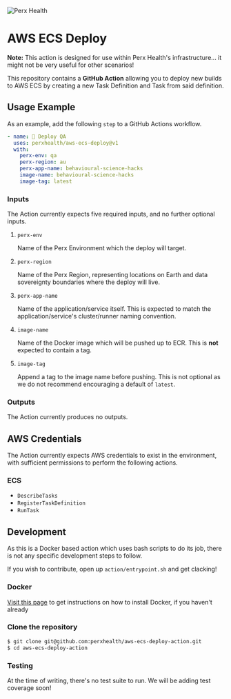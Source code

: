 ![Perx Health](https://user-images.githubusercontent.com/4101096/163123610-9dfa9263-1518-4f5d-8839-9ddc142a513e.png)

# AWS ECS Deploy

**Note:** This action is designed for use within Perx Health's infrastructure...
it might not be very useful for other scenarios!

This repository contains a **GitHub Action** allowing you to deploy new builds
to AWS ECS by creating a new Task Definition and Task from said definition.

## Usage Example

As an example, add the following `step` to a GitHub Actions workflow.

```yaml
- name: 🚀 Deploy QA
  uses: perxhealth/aws-ecs-deploy@v1
  with:
    perx-env: qa
    perx-region: au
    perx-app-name: behavioural-science-hacks
    image-name: behavioural-science-hacks
    image-tag: latest
```

### Inputs

The Action currently expects five required inputs, and no further optional
inputs.

1. `perx-env`

    Name of the Perx Environment which the deploy will target.

2. `perx-region`

    Name of the Perx Region, representing locations on Earth and data
    sovereignty boundaries where the deploy will live.

3. `perx-app-name`

    Name of the application/service itself. This is expected to match the
    application/service's cluster/runner naming convention.

4. `image-name`

    Name of the Docker image which will be pushed up to ECR. This is **not**
    expected to contain a tag.

5. `image-tag`

    Append a tag to the image name before pushing. This is not optional as we
    do not recommend encouraging a default of `latest`.

### Outputs

The Action currently produces no outputs.

## AWS Credentials

The Action currently expects AWS credentials to exist in the environment, with
sufficient permissions to perform the following actions.

### ECS

- `DescribeTasks`
- `RegisterTaskDefinition`
- `RunTask`

## Development

As this is a Docker based action which uses bash scripts to do its job, there
is not any specific development steps to follow.

If you wish to contribute, open up `action/entrypoint.sh` and get clacking!

### Docker

[Visit this page](https://docs.docker.com/get-docker/) to get instructions on
how to install Docker, if you haven't already

### Clone the repository

```bash
$ git clone git@github.com:perxhealth/aws-ecs-deploy-action.git
$ cd aws-ecs-deploy-action
```

### Testing

At the time of writing, there's no test suite to run. We will be adding test
coverage soon!

